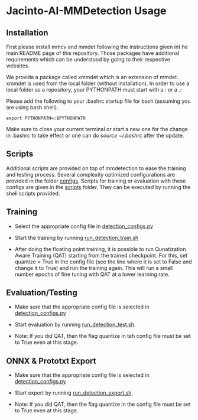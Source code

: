 # Jacinto-AI-MMDetection Usage

## Installation
First please install mmcv and mmdet following the instructions given int he main README page of this repository. Those packages have additional requirements which can be understood by going to their respective websites. 

We provide a package called xmmdet which is an extension of mmdet. xmmdet is used from the local folder (without installation). In order to use a local folder as a repository, your PYTHONPATH must start with a : or a .: 

Please add the following to your .bashrc startup file for bash (assuming you are using bash shell). 
```
export PYTHONPATH=:$PYTHONPATH
```
Make sure to close your current terminal or start a new one for the change in .bashrc to take effect or one can do *source ~/.bashrc* after the update. 

## Scripts
Additional scripts are provided on top of mmdetection to ease the training and testing process. Several complexity optimized configurations are provided in the folder [configs](../configs). Scripts for training or evaluation with these configs are given in the [scripts](../scripts) folder. They can be executed by running the shell scripts provided. 


## Training
- Select the appropriate config file in [detection_configs.py](../scripts/detection_configs.py)

- Start the training by running [run_detection_train.sh](../run_detection_train.sh) 

- After doing the floating point training, it is possible to run Qunatization Aware Training (QAT) starting from the trained checkpoint. For this, set quantize = True in the config file (see the line where it is set to False and change it to True) and run the training again. This will run a small number epochs of fine tuning with QAT at a lower learning rate.


## Evaluation/Testing
- Make sure that the appropriate config file is selected in [detection_configs.py](../scripts/detection_configs.py)

- Start evaluation by running [run_detection_test.sh](../run_detection_test.sh).

- Note: If you did QAT, then the flag quantize in teh config file must be set to True even at this stage. 


## ONNX & Prototxt Export
- Make sure that the appropriate config file is selected in [detection_configs.py](../scripts/detection_configs.py)

- Start export by running [run_detection_export.sh](../run_detection_export.sh).

- Note: If you did QAT, then the flag quantize in the config file must be set to True even at this stage. 